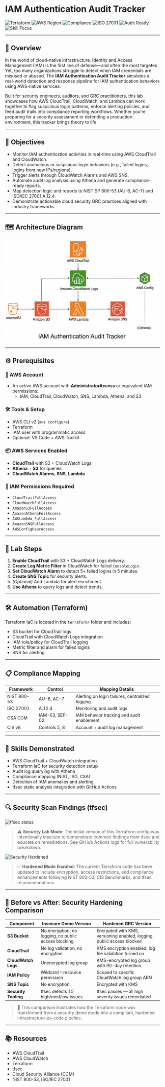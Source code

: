 # IAM Authentication Audit Tracker

![Terraform](https://img.shields.io/badge/IaC-Terraform-623CE4?logo=terraform&logoColor=white)
![AWS Region](https://img.shields.io/badge/Region-us--east--1-orange?logo=aws)
![Compliance](https://img.shields.io/badge/NIST_SP800--53-AU--6,_AC--7-blue)
![ISO 27001](https://img.shields.io/badge/ISO_27001-A.12.4-success)
![Audit Ready](https://img.shields.io/badge/Audit-Trail_Enabled-brightgreen)
![Skill Focus](https://img.shields.io/badge/Skills-SecOps_&_GRC-blueviolet)

---

## 📘 Overview

In the world of cloud-native infrastructure, Identity and Access Management (IAM) is the first line of defense—and often the most targeted. Yet, too many organizations struggle to detect when IAM credentials are misused or abused. The **IAM Authentication Audit Tracker** simulates a real-world detection and response pipeline for IAM authentication behaviors using AWS-native services.

Built for security engineers, auditors, and GRC practitioners, this lab showcases how AWS CloudTrail, CloudWatch, and Lambda can work together to flag suspicious login patterns, enforce alerting policies, and feed audit trails into compliance reporting workflows. Whether you're preparing for a security assessment or defending a production environment, this tracker brings theory to life.

---

## 🎯 Objectives

- Monitor IAM authentication activities in real-time using AWS CloudTrail and CloudWatch.
- Detect anomalous or suspicious login behaviors (e.g., failed logins, logins from new IPs/regions).
- Trigger alerts through CloudWatch Alarms and AWS SNS.
- Automate audit log analysis using Athena and generate compliance-ready reports.
- Map detection logic and reports to NIST SP 800-53 (AU-6, AC-7) and ISO/IEC 27001 A.12.4.
- Demonstrate actionable cloud security GRC practices aligned with industry frameworks.

---

## 🗺️ Architecture Diagram

![IAM Architecture Diagram](./assets/iam-auth-arch.png)

---

## ⚙️ Prerequisites

### 🔐 AWS Account
- An active AWS account with **AdministratorAccess** or equivalent IAM permissions:
  - IAM, CloudTrail, CloudWatch, SNS, Lambda, Athena, and S3

### 🛠️ Tools & Setup
- AWS CLI v2 (`aws configure`)
- Terraform
- IAM user with programmatic access
- Optional: VS Code + AWS Toolkit

### 📦 AWS Services Enabled
- **CloudTrail** with S3 + CloudWatch Logs
- **Athena** + **S3** for queries
- **CloudWatch Alarms**, **SNS**, **Lambda**

### 📝 IAM Permissions Required
- `CloudTrailFullAccess`
- `CloudWatchFullAccess`
- `AmazonS3FullAccess`
- `AmazonAthenaFullAccess`
- `AWSLambda_FullAccess`
- `AmazonSNSFullAccess`
- `AWSConfigUserAccess`

---

## 🧪 Lab Steps

1. **Enable CloudTrail** with S3 + CloudWatch Logs delivery.
2. **Create Log Metric Filter** in CloudWatch for failed `ConsoleLogin`.
3. **Set CloudWatch Alarm** to detect 5+ failed logins in 5 minutes.
4. **Create SNS Topic** for security alerts.
5. *(Optional)* Add Lambda for alert enrichment.
6. **Use Athena** to query logs and detect trends.

---

## 🛠️ Automation (Terraform)

Terraform IaC is located in the `terraform/` folder and includes:
- S3 bucket for CloudTrail logs
- CloudTrail with CloudWatch Logs integration
- IAM role/policy for CloudTrail logging
- Metric filter and alarm for failed logins
- SNS for alerting

---

## 📋 Compliance Mapping

| Framework   | Control         | Mapping Details                                      |
|-------------|------------------|------------------------------------------------------|
| NIST 800-53 | AU-6, AC-7       | Alerting on login failures, centralized logging      |
| ISO 27001   | A.12.4           | Monitoring and audit logs                            |
| CSA CCM     | IAM-03, SEF-02   | IAM behavior tracking and audit enablement           |
| CIS v8      | Controls 5, 8    | Account + audit log management                       |

---

## 🧠 Skills Demonstrated

- AWS CloudTrail + CloudWatch integration
- Terraform IaC for security detection setup
- Audit log querying with Athena
- Compliance mapping (NIST, ISO, CSA)
- Detection of IAM anomalies and alerting
- tfsec static analysis integration with GitHub Actions

---

## 🔍 Security Scan Findings (tfsec)

![tfsec status](https://img.shields.io/badge/tfsec-Demo_Lab_Insecure-red)

> ⚠️ **Security Lab Mode**: The initial version of this Terraform config was intentionally insecure to demonstrate common findings from tfsec and educate on remediations. See GitHub Actions logs for full vulnerability breakdown.

![Security Hardened](https://img.shields.io/badge/Status-Hardened_GRC_Compliant-brightgreen)

> ✅ **Hardened Mode Enabled**: The current Terraform code has been updated to include encryption, access restrictions, and compliance enhancements following NIST 800-53, CIS Benchmarks, and tfsec recommendations.

---

## 🔁 Before vs After: Security Hardening Comparison

| Component           | Insecure Demo Version                                          | Hardened GRC Version                                                |
|--------------------|----------------------------------------------------------------|---------------------------------------------------------------------|
| **S3 Bucket**       | No encryption, no logging, no public access blocking          | Encrypted with KMS, versioning enabled, logging, public access blocked |
| **CloudTrail**      | No log validation, no encryption                              | KMS encryption enabled, log file validation turned on              |
| **CloudWatch Logs** | Unencrypted log group                                         | KMS-encrypted log group with 90-day retention                      |
| **IAM Policy**      | Wildcard `*` resource permission                              | Scoped to specific CloudWatch log group ARN                        |
| **SNS Topic**       | No encryption                                                 | Encrypted with KMS                                                 |
| **Security Tooling**| tfsec detects 15 high/med/low issues                          | tfsec passes — all high severity issues remediated                 |

> 📘 This comparison illustrates how the Terraform code was transformed from a security demo mode into a compliant, hardened infrastructure-as-code pipeline.

---

## 📚 Resources

- AWS CloudTrail
- AWS CloudWatch
- Terraform
- tfsec
- Cloud Security Alliance (CCM)
- NIST 800-53, ISO/IEC 27001
